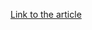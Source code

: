 [Link to the article](https://www.cyfirma.com/outofband/donot-apt-elevates-its-tactics-by-deploying-malicious-android-apps-on-google-play-store/)
